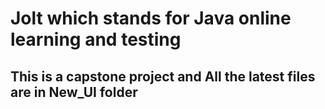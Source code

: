 # Jolt which stands for Java online learning and testing

## This is a capstone project and All the latest files are in New_UI folder
